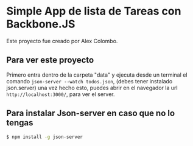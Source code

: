 # Simple App de lista de Tareas con Backbone.JS

Este proyecto fue creado por Alex Colombo.

## Para ver este proyecto

Primero entra dentro de la carpeta "data" y ejecuta desde un terminal el comando `json-server --watch todos.json`, 
(debes tener instalado json.server) una vez hecho esto, puedes abrir en el navegador la url `http://localhost:3000/`, para ver el server.


## Para instalar Json-server en caso que no lo tengas

```bash
$ npm install -g json-server
```
